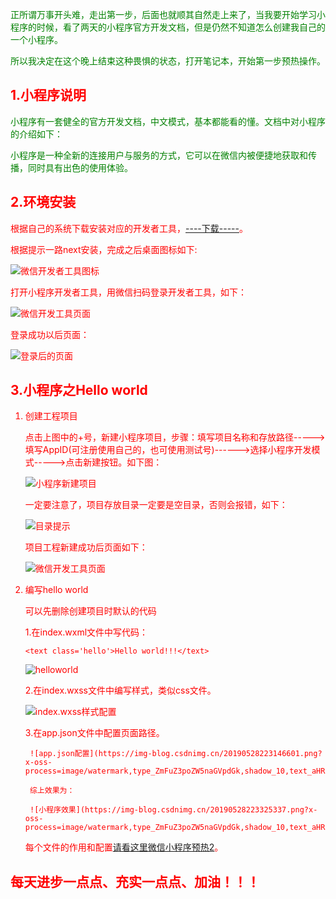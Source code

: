 <font color="green">正所谓万事开头难，走出第一步，后面也就顺其自然走上来了，当我要开始学习小程序的时候，看了两天的小程序官方开发文档，但是仍然不知道怎么创建我自己的一个小程序。

<font color="green">所以我决定在这个晚上结束这种畏惧的状态，打开笔记本，开始第一步预热操作。

## <font color="red">1.小程序说明
<font color="green">小程序有一套健全的官方开发文档，中文模式，基本都能看的懂。文档中对小程序的介绍如下：

<font color="green">小程序是一种全新的连接用户与服务的方式，它可以在微信内被便捷地获取和传播，同时具有出色的使用体验。

## <font color="red">2.环境安装

根据自己的系统下载安装对应的开发者工具，[----下载-----](https://developers.weixin.qq.com/miniprogram/dev/devtools/download.html)。

根据提示一路next安装，完成之后桌面图标如下:

![微信开发者工具图标](https://img-blog.csdnimg.cn/20190528213031868.png)

打开小程序开发者工具，用微信扫码登录开发者工具，如下：


![微信开发工具页面](https://img-blog.csdnimg.cn/20190528213320786.png?x-oss-process=image/watermark,type_ZmFuZ3poZW5naGVpdGk,shadow_10,text_aHR0cHM6Ly9ibG9nLmNzZG4ubmV0L3cxNDE4ODk5NTMy,size_16,color_FFFFFF,t_70)

登录成功以后页面：


![登录后的页面](https://img-blog.csdnimg.cn/2019052821360779.png?x-oss-process=image/watermark,type_ZmFuZ3poZW5naGVpdGk,shadow_10,text_aHR0cHM6Ly9ibG9nLmNzZG4ubmV0L3cxNDE4ODk5NTMy,size_16,color_FFFFFF,t_70)

## <font color="red">3.小程序之Hello world

1. 创建工程项目
    
    点击上图中的+号，新建小程序项目，步骤：填写项目名称和存放路径----->填写AppID(可注册使用自己的，也可使用测试号)------>选择小程序开发模式----->点击新建按钮。如下图：

    ![小程序新建项目](https://img-blog.csdnimg.cn/20190528214642788.png?x-oss-process=image/watermark,type_ZmFuZ3poZW5naGVpdGk,shadow_10,text_aHR0cHM6Ly9ibG9nLmNzZG4ubmV0L3cxNDE4ODk5NTMy,size_16,color_FFFFFF,t_70)

    一定要注意了，项目存放目录一定要是空目录，否则会报错，如下：

    ![目录提示](https://img-blog.csdnimg.cn/20190528215028854.png?x-oss-process=image/watermark,type_ZmFuZ3poZW5naGVpdGk,shadow_10,text_aHR0cHM6Ly9ibG9nLmNzZG4ubmV0L3cxNDE4ODk5NTMy,size_16,color_FFFFFF,t_70)

    项目工程新建成功后页面如下：

    ![微信开发工具页面](https://img-blog.csdnimg.cn/20190528215652150.png?x-oss-process=image/watermark,type_ZmFuZ3poZW5naGVpdGk,shadow_10,text_aHR0cHM6Ly9ibG9nLmNzZG4ubmV0L3cxNDE4ODk5NTMy,size_16,color_FFFFFF,t_70)

2. 编写hello world
    
    可以先删除创建项目时默认的代码
    
    1.在index.wxml文件中写代码：
    
    `<text class='hello'>Hello world!!!</text>`

    ![helloworld](https://img-blog.csdnimg.cn/20190528222752418.png?x-oss-process=image/watermark,type_ZmFuZ3poZW5naGVpdGk,shadow_10,text_aHR0cHM6Ly9ibG9nLmNzZG4ubmV0L3cxNDE4ODk5NTMy,size_16,color_FFFFFF,t_70)

    2.在index.wxss文件中编写样式，类似css文件。

    ![index.wxss样式配置](https://img-blog.csdnimg.cn/20190528222929144.png?x-oss-process=image/watermark,type_ZmFuZ3poZW5naGVpdGk,shadow_10,text_aHR0cHM6Ly9ibG9nLmNzZG4ubmV0L3cxNDE4ODk5NTMy,size_16,color_FFFFFF,t_70)

    3.在app.json文件中配置页面路径。


        ![app.json配置](https://img-blog.csdnimg.cn/20190528223146601.png?x-oss-process=image/watermark,type_ZmFuZ3poZW5naGVpdGk,shadow_10,text_aHR0cHM6Ly9ibG9nLmNzZG4ubmV0L3cxNDE4ODk5NTMy,size_16,color_FFFFFF,t_70)

        综上效果为：

        ![小程序效果](https://img-blog.csdnimg.cn/20190528223325337.png?x-oss-process=image/watermark,type_ZmFuZ3poZW5naGVpdGk,shadow_10,text_aHR0cHM6Ly9ibG9nLmNzZG4ubmV0L3cxNDE4ODk5NTMy,size_16,color_FFFFFF,t_70)

    每个文件的作用和配置[请看这里微信小程序预热2](https://blog.csdn.net/w1418899532/article/details/90666894)。

## <font color="red">每天进步一点点、充实一点点、加油！！！